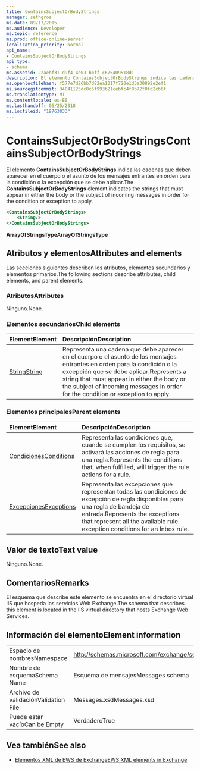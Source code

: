 ```yaml
---
title: ContainsSubjectOrBodyStrings
manager: sethgros
ms.date: 09/17/2015
ms.audience: Developer
ms.topic: reference
ms.prod: office-online-server
localization_priority: Normal
api_name:
- ContainsSubjectOrBodyStrings
api_type:
- schema
ms.assetid: 22aebf31-d9f4-4e03-bbff-c675409518d1
description: El elemento ContainsSubjectOrBodyStrings indica las cadenas que deben aparecer en el cuerpo o el asunto de los mensajes entrantes en orden para la condición o la excepción que se debe aplicar.
ms.openlocfilehash: f577e7d26bb7d82ea1017f720e1d3a30892e2ef1
ms.sourcegitcommit: 34041125dc8c5f993b21cebfc4f8b72f0fd2cb6f
ms.translationtype: MT
ms.contentlocale: es-ES
ms.lasthandoff: 06/25/2018
ms.locfileid: "19763833"
---
```

# <a name="containssubjectorbodystrings"></a><span data-ttu-id="fcf9f-103">ContainsSubjectOrBodyStrings</span><span class="sxs-lookup"><span data-stu-id="fcf9f-103">ContainsSubjectOrBodyStrings</span></span>

<span data-ttu-id="fcf9f-104">El elemento **ContainsSubjectOrBodyStrings** indica las cadenas que deben aparecer en el cuerpo o el asunto de los mensajes entrantes en orden para la condición o la excepción que se debe aplicar.</span><span class="sxs-lookup"><span data-stu-id="fcf9f-104">The **ContainsSubjectOrBodyStrings** element indicates the strings that must appear in either the body or the subject of incoming messages in order for the condition or exception to apply.</span></span> 
  
```XML
<ContainsSubjectOrBodyStrings>
    <String/>
</ContainsSubjectOrBodyStrings>
```

 <span data-ttu-id="fcf9f-105">**ArrayOfStringsType**</span><span class="sxs-lookup"><span data-stu-id="fcf9f-105">**ArrayOfStringsType**</span></span>
## <a name="attributes-and-elements"></a><span data-ttu-id="fcf9f-106">Atributos y elementos</span><span class="sxs-lookup"><span data-stu-id="fcf9f-106">Attributes and elements</span></span>

<span data-ttu-id="fcf9f-107">Las secciones siguientes describen los atributos, elementos secundarios y elementos primarios.</span><span class="sxs-lookup"><span data-stu-id="fcf9f-107">The following sections describe attributes, child elements, and parent elements.</span></span>
  
### <a name="attributes"></a><span data-ttu-id="fcf9f-108">Atributos</span><span class="sxs-lookup"><span data-stu-id="fcf9f-108">Attributes</span></span>

<span data-ttu-id="fcf9f-109">Ninguno.</span><span class="sxs-lookup"><span data-stu-id="fcf9f-109">None.</span></span>
  
### <a name="child-elements"></a><span data-ttu-id="fcf9f-110">Elementos secundarios</span><span class="sxs-lookup"><span data-stu-id="fcf9f-110">Child elements</span></span>

|<span data-ttu-id="fcf9f-111">**Element**</span><span class="sxs-lookup"><span data-stu-id="fcf9f-111">**Element**</span></span>|<span data-ttu-id="fcf9f-112">**Descripción**</span><span class="sxs-lookup"><span data-stu-id="fcf9f-112">**Description**</span></span>|
|:-----|:-----|
|[<span data-ttu-id="fcf9f-113">String</span><span class="sxs-lookup"><span data-stu-id="fcf9f-113">String</span></span>](string.md) <br/> |<span data-ttu-id="fcf9f-114">Representa una cadena que debe aparecer en el cuerpo o el asunto de los mensajes entrantes en orden para la condición o la excepción que se debe aplicar.</span><span class="sxs-lookup"><span data-stu-id="fcf9f-114">Represents a string that must appear in either the body or the subject of incoming messages in order for the condition or exception to apply.</span></span>  <br/> |
   
### <a name="parent-elements"></a><span data-ttu-id="fcf9f-115">Elementos principales</span><span class="sxs-lookup"><span data-stu-id="fcf9f-115">Parent elements</span></span>

|<span data-ttu-id="fcf9f-116">**Element**</span><span class="sxs-lookup"><span data-stu-id="fcf9f-116">**Element**</span></span>|<span data-ttu-id="fcf9f-117">**Descripción**</span><span class="sxs-lookup"><span data-stu-id="fcf9f-117">**Description**</span></span>|
|:-----|:-----|
|[<span data-ttu-id="fcf9f-118">Condiciones</span><span class="sxs-lookup"><span data-stu-id="fcf9f-118">Conditions</span></span>](conditions.md) <br/> |<span data-ttu-id="fcf9f-119">Representa las condiciones que, cuando se cumplen los requisitos, se activará las acciones de regla para una regla.</span><span class="sxs-lookup"><span data-stu-id="fcf9f-119">Represents the conditions that, when fulfilled, will trigger the rule actions for a rule.</span></span>  <br/> |
|[<span data-ttu-id="fcf9f-120">Excepciones</span><span class="sxs-lookup"><span data-stu-id="fcf9f-120">Exceptions</span></span>](exceptions.md) <br/> |<span data-ttu-id="fcf9f-121">Representa las excepciones que representan todas las condiciones de excepción de regla disponibles para una regla de bandeja de entrada.</span><span class="sxs-lookup"><span data-stu-id="fcf9f-121">Represents the exceptions that represent all the available rule exception conditions for an Inbox rule.</span></span>  <br/> |
   
## <a name="text-value"></a><span data-ttu-id="fcf9f-122">Valor de texto</span><span class="sxs-lookup"><span data-stu-id="fcf9f-122">Text value</span></span>

<span data-ttu-id="fcf9f-123">Ninguno.</span><span class="sxs-lookup"><span data-stu-id="fcf9f-123">None.</span></span>
  
## <a name="remarks"></a><span data-ttu-id="fcf9f-124">Comentarios</span><span class="sxs-lookup"><span data-stu-id="fcf9f-124">Remarks</span></span>

<span data-ttu-id="fcf9f-125">El esquema que describe este elemento se encuentra en el directorio virtual IIS que hospeda los servicios Web Exchange.</span><span class="sxs-lookup"><span data-stu-id="fcf9f-125">The schema that describes this element is located in the IIS virtual directory that hosts Exchange Web Services.</span></span>
  
## <a name="element-information"></a><span data-ttu-id="fcf9f-126">Información del elemento</span><span class="sxs-lookup"><span data-stu-id="fcf9f-126">Element information</span></span>

|||
|:-----|:-----|
|<span data-ttu-id="fcf9f-127">Espacio de nombres</span><span class="sxs-lookup"><span data-stu-id="fcf9f-127">Namespace</span></span>  <br/> |http://schemas.microsoft.com/exchange/services/2006/messages  <br/> |
|<span data-ttu-id="fcf9f-128">Nombre de esquema</span><span class="sxs-lookup"><span data-stu-id="fcf9f-128">Schema Name</span></span>  <br/> |<span data-ttu-id="fcf9f-129">Esquema de mensajes</span><span class="sxs-lookup"><span data-stu-id="fcf9f-129">Messages schema</span></span>  <br/> |
|<span data-ttu-id="fcf9f-130">Archivo de validación</span><span class="sxs-lookup"><span data-stu-id="fcf9f-130">Validation File</span></span>  <br/> |<span data-ttu-id="fcf9f-131">Messages.xsd</span><span class="sxs-lookup"><span data-stu-id="fcf9f-131">Messages.xsd</span></span>  <br/> |
|<span data-ttu-id="fcf9f-132">Puede estar vacío</span><span class="sxs-lookup"><span data-stu-id="fcf9f-132">Can be Empty</span></span>  <br/> |<span data-ttu-id="fcf9f-133">Verdadero</span><span class="sxs-lookup"><span data-stu-id="fcf9f-133">True</span></span>  <br/> |
   
## <a name="see-also"></a><span data-ttu-id="fcf9f-134">Vea también</span><span class="sxs-lookup"><span data-stu-id="fcf9f-134">See also</span></span>



- [<span data-ttu-id="fcf9f-135">Elementos XML de EWS de Exchange</span><span class="sxs-lookup"><span data-stu-id="fcf9f-135">EWS XML elements in Exchange</span></span>](ews-xml-elements-in-exchange.md)

